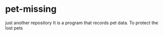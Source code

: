 # pet-missing
just another repository
It is a program that records pet data.
To protect the lost pets
